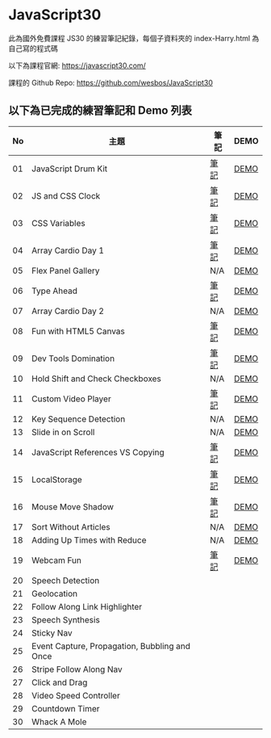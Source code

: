 ﻿# JavaScript30
此為國外免費課程 JS30 的練習筆記紀錄，每個子資料夾的 index-Harry.html 為自己寫的程式碼

以下為課程官網:
https://javascript30.com/

課程的 Github Repo:
https://github.com/wesbos/JavaScript30

## 以下為已完成的練習筆記和 Demo 列表
| No | 主題 | 筆記 | DEMO |
| --- | --- | --- | --- |
| 01 | JavaScript Drum Kit | [筆記](https://github.com/a90100/JavaScript30/tree/master/01%20-%20JavaScript%20Drum%20Kit) | [DEMO](https://a90100.github.io/JavaScript30/01%20-%20JavaScript%20Drum%20Kit/index-Harry.html) |
| 02 | JS and CSS Clock | [筆記](https://github.com/a90100/JavaScript30/tree/master/02%20-%20JS%20and%20CSS%20Clock) | [DEMO](https://a90100.github.io/JavaScript30/02%20-%20JS%20and%20CSS%20Clock/index-Harry.html) |
| 03 | CSS Variables | [筆記](https://github.com/a90100/JavaScript30/tree/master/03%20-%20CSS%20Variables) | [DEMO](https://a90100.github.io/JavaScript30/03%20-%20CSS%20Variables/index-Harry.html) |
| 04 | Array Cardio Day 1 | [筆記](https://github.com/a90100/JavaScript30/tree/master/04%20-%20Array%20Cardio%20Day%201) | [DEMO](https://a90100.github.io/JavaScript30/04%20-%20Array%20Cardio%20Day%201/index-Harry.html) |
| 05 | Flex Panel Gallery | N/A | [DEMO](https://a90100.github.io/JavaScript30/05%20-%20Flex%20Panel%20Gallery/index-Harry.html) |
| 06 | Type Ahead | [筆記](https://github.com/a90100/JavaScript30/tree/master/06%20-%20Type%20Ahead) | [DEMO](https://a90100.github.io/JavaScript30/06%20-%20Type%20Ahead/index-Harry.html) |
| 07 | Array Cardio Day 2 | N/A | [DEMO](https://a90100.github.io/JavaScript30/07%20-%20Array%20Cardio%20Day%202/index-Harry.html) |
| 08 | Fun with HTML5 Canvas | [筆記](https://github.com/a90100/JavaScript30/tree/master/08%20-%20Fun%20with%20HTML5%20Canvas) | [DEMO](https://a90100.github.io/JavaScript30/08%20-%20Fun%20with%20HTML5%20Canvas/index-Harry.html) |
| 09 | Dev Tools Domination | [筆記](https://github.com/a90100/JavaScript30/tree/master/09%20-%20Dev%20Tools%20Domination) |[DEMO](https://a90100.github.io/JavaScript30/09%20-%20Dev%20Tools%20Domination/index-Harry.html)  |
| 10 | Hold Shift and Check Checkboxes | N/A | [DEMO](https://a90100.github.io/JavaScript30/10%20-%20Hold%20Shift%20and%20Check%20Checkboxes/index-Harry.html) |
| 11 | Custom Video Player | [筆記](https://github.com/a90100/JavaScript30/tree/master/11%20-%20Custom%20Video%20Player) | [DEMO](https://a90100.github.io/JavaScript30/11%20-%20Custom%20Video%20Player/index.html) |
| 12 | Key Sequence Detection | N/A | [DEMO](https://a90100.github.io/JavaScript30/12%20-%20Key%20Sequence%20Detection/index-Harry.html) |
| 13 | Slide in on Scroll | N/A | [DEMO](https://a90100.github.io/JavaScript30/13%20-%20Slide%20in%20on%20Scroll/index-Harry.html) |
| 14 | JavaScript References VS Copying | [筆記](https://github.com/a90100/JavaScript30/tree/master/14%20-%20JavaScript%20References%20VS%20Copying) | [DEMO](https://a90100.github.io/JavaScript30/14%20-%20JavaScript%20References%20VS%20Copying/index-Harry.html) |
| 15 | LocalStorage | [筆記](https://github.com/a90100/JavaScript30/tree/master/15%20-%20LocalStorage) | [DEMO](https://a90100.github.io/JavaScript30/15%20-%20LocalStorage/index-Harry.html) |
| 16 | Mouse Move Shadow | [筆記](https://github.com/a90100/JavaScript30/tree/master/16%20-%20Mouse%20Move%20Shadow) | [DEMO](https://a90100.github.io/JavaScript30/16%20-%20Mouse%20Move%20Shadow/index-Harry.html) |
| 17 | Sort Without Articles | N/A | [DEMO](https://a90100.github.io/JavaScript30/16%20-%20Mouse%20Move%20Shadow/index-Harry.html) |
| 18 | Adding Up Times with Reduce | N/A | [DEMO](https://a90100.github.io/JavaScript30/18%20-%20Adding%20Up%20Times%20with%20Reduce/index-Harry.html) |
| 19 | Webcam Fun | [筆記](https://github.com/a90100/JavaScript30/tree/master/19%20-%20Webcam%20Fun) | [DEMO](https://a90100.github.io/JavaScript30/19%20-%20Webcam%20Fun/index.html) |
| 20 | Speech Detection |  |  |
| 21 | Geolocation |  |  |
| 22 | Follow Along Link Highlighter |  |   |
| 23 | Speech Synthesis |  |  |
| 24 | Sticky Nav |  |  |
| 25 | Event Capture, Propagation, Bubbling and Once |  |  |
| 26 | Stripe Follow Along Nav |  |  |
| 27 | Click and Drag |  |  |
| 28 | Video Speed Controller |  |  |
| 29 | Countdown Timer |  |  |
| 30 | Whack A Mole  |  |  |
